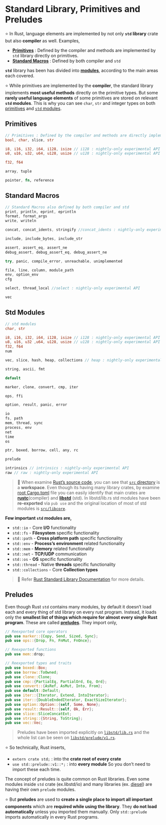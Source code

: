 # Standard Library, Primitives and Preludes

⭐️ In Rust, language elements are implemented by not only **`std` library** crate but also **compiler** as well. Examples,
- **[Primitives](https://doc.rust-lang.org/std/#primitives)** : Defined by the compiler and methods are implemented by `std` library directly on primitives.
- **[Standard Macros](https://doc.rust-lang.org/std/#macros)** : Defined by both compiler and `std`

**`std`** library has been has divided into **[modules](https://doc.rust-lang.org/std/#modules)**, according to the main areas each covered.

⭐️ While primitives are implemented by the **compiler**, the standard library implements **most useful methods** directly on the primitive types. But some **rarely useful language elements** of some primitives are stored on relevant **`std` modules**. This is why you can see `char`, `str` and integer types on both [primitives](https://doc.rust-lang.org/std/#primitives) and [`std` modules](https://doc.rust-lang.org/std/#modules).


## Primitives

```rust
// Primitives : Defined by the compiler and methods are directly implemented by std
bool, char, slice, str

i8, i16, i32, i64, i128, isize // i128 : nightly-only experimental API
u8, u16, u32, u64, u128, usize // u128 : nightly-only experimental API

f32, f64

array, tuple

pointer, fn, reference
```

## Standard Macros

```rust
// Standard Macros also defined by both compiler and std
print, println, eprint, eprintln
format, format_args
write, writeln

concat, concat_idents, stringify //concat_idents : nightly-only experimental API

include, include_bytes, include_str

assert, assert_eq, assert_ne
debug_assert, debug_assert_eq, debug_assert_ne

try, panic, compile_error, unreachable, unimplemented

file, line, column, module_path
env, option_env
cfg

select, thread_local //select : nightly-only experimental API

vec
```

## Std Modules

```rust
// std modules
char, str

i8, i16, i32, i64, i128, isize // i128 : nightly-only experimental API
u8, u16, u32 ,u64, u128, usize // u128 : nightly-only experimental API
f32, f64
num

vec, slice, hash, heap, collections // heap : nightly-only experimental API

string, ascii, fmt

default

marker, clone, convert, cmp, iter

ops, ffi

option, result, panic, error

io
fs, path
mem, thread, sync
process, env
net
time
os

ptr, boxed, borrow, cell, any, rc

prelude

intrinsics // intrinsics : nightly-only experimental API
raw // raw : nightly-only experimental API
```

> 🔎 When examine [Rust’s source code](https://github.com/rust-lang/rust), you can see that [`src` directory](https://github.com/rust-lang/rust/tree/master/src) is a **workspace**. Even though its having many library crates, by examine [root Cargo.toml](https://github.com/rust-lang/rust/blob/master/src/Cargo.toml) file you can easily identify that main crates are **[rustc](https://github.com/rust-lang/rust/tree/master/src/rustc)**(compiler) and **[libstd](https://github.com/rust-lang/rust/tree/master/src/libstd)** (std). In libstd/lib.rs std modules have been **re-exported** via `pub use` and the original location of most of std modules is [`src/libcore`](https://github.com/rust-lang/rust/tree/master/src/libcore).

**Few important `std` modules are,**
- `std::io` - Core **I/O** functionality 
- `std::fs` - **Filesystem** specific functionality
- `std::path` - **Cross platform path** specific functionality
- `std::env` - **Process’s environment** related functionality
- `std::mem` - **Memory** related functionality
- `std::net` - **TCP/UDP** communication
- `std::os` - **OS** specific functionality
- `std::thread` - Native **threads** specific functionality
- `std::collections` - Core **Collection types**

> 💯 Refer [Rust Standard Library Documentation](https://doc.rust-lang.org/std/) for more details.


## Preludes

Even though Rust `std` contains many modules, by default it doesn’t load each and every thing of std library on every rust program. Instead, it loads only the **smallest list of things which require for almost every single Rust program**. These are called **[preludes](https://doc.rust-lang.org/std/prelude/)**. They import only,

```rust
// Reexported core operators
pub use marker::{Copy, Send, Sized, Sync};
pub use ops::{Drop, Fn, FnMut, FnOnce};

// Reexported functions
pub use mem::drop;

// Reexported types and traits
pub use boxed::Box;
pub use borrow::ToOwned;
pub use clone::Clone;
pub use cmp::{PartialEq, PartialOrd, Eq, Ord};
pub use convert::{AsRef, AsMut, Into, From};
pub use default::Default;
pub use iter::{Iterator, Extend, IntoIterator};
pub use iter::{DoubleEndedIterator, ExactSizeIterator};
pub use option::Option::{self, Some, None};
pub use result::Result::{self, Ok, Err};
pub use slice::SliceConcatExt;
pub use string::{String, ToString};
pub use vec::Vec;
```

> Preludes have been imported explicitly on [`libstd/lib.rs`](https://github.com/rust-lang/rust/blob/master/src/libstd/lib.rs#L353) and the whole list can be seen on [`libstd/prelude/v1.rs`](https://github.com/rust-lang/rust/blob/master/src/libstd/prelude/v1.rs).

⭐️ So technically, Rust inserts,
- `extern crate std;` : into the **crate root of every crate**
- `use std::prelude::v1::*;` : into **every module**
  So you don’t need to import these each time.


The concept of preludes is quite common on Rust libraries. Even some modules inside `std` crate (ex.libstd/io) and many libraries (ex. [diesel](https://github.com/diesel-rs/diesel/blob/master/diesel/src/lib.rs#L151)) are having their own `prelude` modules.

⭐️ But **preludes** are used to **create a single place to import all important components** which are **required while using the library**. They **do not load automatically** unless you imported them manually. Only `std::prelude` imports automatically in every Rust programs.